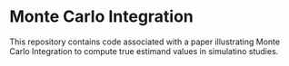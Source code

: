 # Monte Carlo Integration

This repository contains code associated with a paper illustrating Monte Carlo Integration to compute true estimand values in simulatino studies. 
